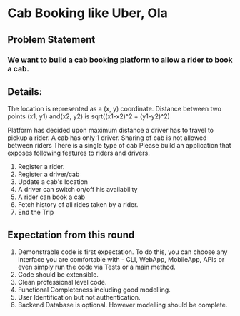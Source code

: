 # Cab Booking like Uber, Ola

## Problem Statement

### We want to build a cab booking platform to allow a rider to book a cab.

## Details:
The location is represented as a (x, y) coordinate.
Distance between two points (x1, y1) and(x2, y2) is sqrt((x1-x2)^2 + (y1-y2)^2)

Platform has decided upon maximum distance a driver has to travel to pickup a rider.
A cab has only 1 driver.
Sharing of cab is not allowed between riders
There is a single type of cab
Please build an application that exposes following features to riders and drivers.

1. Register a rider.
2. Register a driver/cab
3. Update a cab's location
4. A driver can switch on/off his availability
5. A rider can book a cab
6. Fetch history of all rides taken by a rider.
7. End the Trip
## Expectation from this round
1. Demonstrable code is first expectation. To do this, you can choose any interface you are comfortable with - CLI, WebApp, MobileApp, APIs or even simply run the code via Tests or a main method.
2. Code should be extensible.
3. Clean professional level code.
4. Functional Completeness including good modelling.
5. User Identification but not authentication.
6. Backend Database is optional. However modelling should be complete.